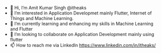 - 👋 Hi, I’m Amit Kumar Singh @itheaks
- 👀 I’m interested in Application Developmet mainly Flutter, Internet of Things and Machine Learning.
- 🌱 I’m currently learning and enhancing my skills in Machine Learning and Flutter
- 💞️ I’m looking to collaborate on Application Development mainly using flutter
- 📫 How to reach me via LinkedIn https://www.linkedin.com/in/itheaks/

<!---
itheaks/itheaks is a ✨ special ✨ repository because its `README.md` (this file) appears on your GitHub profile.
You can click the Preview link to take a look at your changes.
--->
